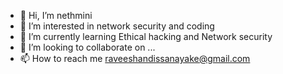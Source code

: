 - 👋 Hi, I’m nethmini
- 👀 I’m interested in network security and coding
- 🌱 I’m currently learning Ethical hacking and Network security
- 💞️ I’m looking to collaborate on ...
- 📫 How to reach me raveeshandissanayake@gmail.com

<!---
nethmini126/nethmini126 is a ✨ special ✨ repository because its `README.md` (this file) appears on your GitHub profile.
You can click the Preview link to take a look at your changes.
--->
